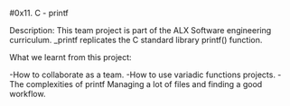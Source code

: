 #0x11. C - printf

Description: This team project is part of the ALX Software engineering curriculum. _printf replicates the C standard library printf() function.

What we learnt from this project:

-How to collaborate as a team.
-How to use variadic functions projects.
-The complexities of printf Managing a lot of files and finding a good workflow.
